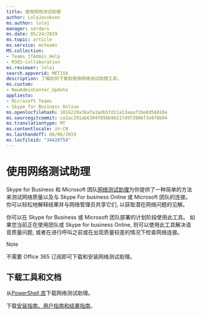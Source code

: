 ```yaml
---
title: 使用网络测试助理
author: LolaJacobsen
ms.author: lolaj
manager: serdars
ms.date: 05/24/2019
ms.topic: article
ms.service: msteams
MS.collection:
- Teams_ITAdmin_Help
- M365-collaboration
ms.reviewer: lolaj
search.appverid: MET150
description: 了解如何下载和使用网络测试助理工具。
ms.custom:
- NewAdminCenter_Update
appliesto:
- Microsoft Teams
- Skype for Business Online
ms.openlocfilehash: 1016229a36afa3adb5fd11a13aaaf1be8d58810e
ms.sourcegitcommit: ca1ac291ab6394f050b9b517d9f3906f3a970b04
ms.translationtype: MT
ms.contentlocale: zh-CN
ms.lasthandoff: 08/06/2019
ms.locfileid: "34428758"
---
```

<a name="use-the-network-testing-companion"></a>使用网络测试助理
=================================

Skype for Business 和 Microsoft 团队[网络测试助理](https://www.powershellgallery.com/packages/NetworkTestingCompanion/1.5.4)为你提供了一种简单的方法来测试网络质量以及与 Skype For business Online 或 Microsoft 团队的连接。 你可以轻松地解释结果并与网络管理员共享它们, 以获取潜在网络问题的见解。

你可以在 Skype for Business 或 Microsoft 团队部署的计划阶段使用此工具。 如果您当前正在使用团队或 Skype for business Online, 则可以使用此工具解决语音质量问题, 或者在进行呼叫之前或在出现质量较差的情况下检查网络连接。

> [!NOTE]
> 不需要 Office 365 订阅即可下载和安装网络测试助理。

## <a name="download-the-tool-and-documentation"></a>下载工具和文档

从[PowerShell 库](https://www.powershellgallery.com/packages/NetworkTestingCompanion/1.5.4)下载网络测试助理。

下载[安装指南、用户指南和结果指南](https://github.com/MicrosoftDocs/OfficeDocs-SkypeForBusiness/blob/live/Teams/downloads/network-testing-companion.zip?raw=true)。